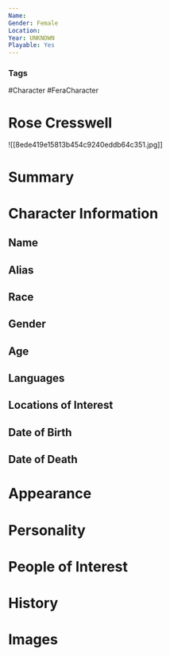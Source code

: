 ```yaml
---
Name: 
Gender: Female
Location: 
Year: UNKNOWN
Playable: Yes
---
```


### Tags
#Character #FeraCharacter 

# Rose Cresswell
![[8ede419e15813b454c9240eddb64c351.jpg]]

# Summary


# Character Information

## Name

## Alias

## Race

## Gender

## Age

## Languages

## Locations of Interest

## Date of Birth

## Date of Death

# Appearance

# Personality

# People of Interest

# History

# Images
